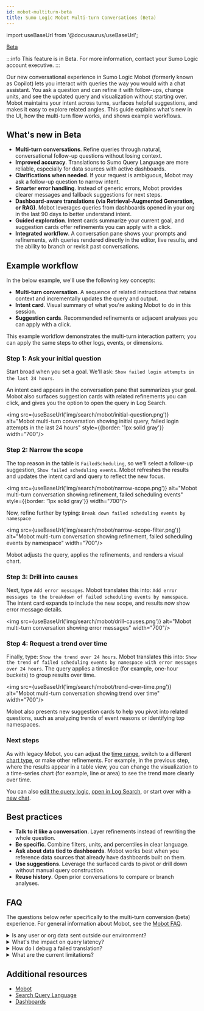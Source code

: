 ```yaml
---
id: mobot-multiturn-beta
title: Sumo Logic Mobot Multi-turn Conversations (Beta)
---
```


import useBaseUrl from '@docusaurus/useBaseUrl';

<head>
  <meta name="robots" content="noindex" />
</head>

<p><a href="/docs/beta"><span className="beta">Beta</span></a></p>

:::info
This feature is in Beta. For more information, contact your Sumo Logic account executive.
:::

Our new conversational experience in Sumo Logic Mobot (formerly known as Copilot) lets you interact with queries the way you would with a chat assistant. You ask a question and can refine it with follow-ups, change units, and see the updated query and visualization without starting over. Mobot maintains your intent across turns, surfaces helpful suggestions, and makes it easy to explore related angles. This guide explains what's new in the UI, how the multi-turn flow works, and shows example workflows.

## What's new in Beta

* **Multi-turn conversations**. Refine queries through natural, conversational follow-up questions without losing context.
* **Improved accuracy**. Translations to Sumo Query Language are more reliable, especially for data sources with active dashboards.
* **Clarifications when needed**. If your request is ambiguous, Mobot may ask a follow-up question to narrow intent.
* **Smarter error handling**. Instead of generic errors, Mobot provides clearer messages and fallback suggestions for next steps.
* **Dashboard-aware translations (via Retrieval-Augmented Generation, or RAG)**. Mobot leverages queries from dashboards opened in your org in the last 90 days to better understand intent.
* **Guided exploration**. Intent cards summarize your current goal, and suggestion cards offer refinements you can apply with a click.
* **Integrated workflow**. A conversation pane shows your prompts and refinements, with queries rendered directly in the editor, live results, and the ability to branch or revisit past conversations.

## Example workflow

In the below example, we'll use the following key concepts:

* **Multi-turn conversation**. A sequence of related instructions that retains context and incrementally updates the query and output.  
* **Intent card**. Visual summary of what you're asking Mobot to do in this session.  
* **Suggestion cards**. Recommended refinements or adjacent analyses you can apply with a click.

This example workflow demonstrates the multi-turn interaction pattern; you can apply the same steps to other logs, events, or dimensions.

### Step 1: Ask your initial question  

Start broad when you set a goal. We'll ask: `Show failed login attempts in the last 24 hours`.

An intent card appears in the conversation pane that summarizes your goal. Mobot also surfaces suggestion cards with related refinements you can click, and gives you the option to open the query in Log Search.

<img src={useBaseUrl('img/search/mobot/initial-question.png')} alt="Mobot multi-turn conversation showing initial query, failed login attempts in the last 24 hours" style={{border: '1px solid gray'}} width="700"/>

### Step 2: Narrow the scope  

The top reason in the table is `FailedScheduling`, so we'll select a follow-up suggestion, `Show failed scheduling events`. Mobot refreshes the results and updates the intent card and query to reflect the new focus.

<img src={useBaseUrl('img/search/mobot/narrow-scope.png')} alt="Mobot multi-turn conversation showing refinement, failed scheduling events" style={{border: '1px solid gray'}} width="700"/>

Now, refine further by typing: `Break down failed scheduling events by namespace`

<img src={useBaseUrl('img/search/mobot/narrow-scope-filter.png')} alt="Mobot multi-turn conversation showing refinement, failed scheduling events by namespace" width="700"/>

Mobot adjusts the query, applies the refinements, and renders a visual chart.

### Step 3: Drill into causes

Next, type `Add error messages`. Mobot translates this into: `Add error messages to the breakdown of failed scheduling events by namespace`. The intent card expands to include the new scope, and results now show error message details.

<img src={useBaseUrl('img/search/mobot/drill-causes.png')} alt="Mobot multi-turn conversation showing error messages" width="700"/>

### Step 4: Request a trend over time

Finally, type: `Show the trend over 24 hours`. Mobot translates this into: `Show the trend of failed scheduling events by namespace with error messages over 24 hours`. The query applies a timeslice (for example, one-hour buckets) to group results over time.

<img src={useBaseUrl('img/search/mobot/trend-over-time.png')} alt="Mobot multi-turn conversation showing trend over time" width="700"/>

Mobot also presents new suggestion cards to help you pivot into related questions, such as analyzing trends of event reasons or identifying top namespaces.

### Next steps

As with legacy Mobot, you can adjust the [time range](/docs/search/mobot/#time-range), switch to a different [chart type](/docs/search/mobot/#chart-type), or make other refinements. For example, in the previous step, where the results appear in a table view, you can change the visualization to a time-series chart (for example, line or area) to see the trend more clearly over time.

You can also [edit the query logic](/docs/search/mobot/#edit-query-code), [open in Log Search](/docs/search/mobot/#step-4-open-in-log-search), or start over with a [new chat](/docs/search/mobot/#new-conversation).

## Best practices

* **Talk to it like a conversation**. Layer refinements instead of rewriting the whole question.  
* **Be specific**. Combine filters, units, and percentiles in clear language.
* **Ask about data tied to dashboards**. Mobot works best when you reference data sources that already have dashboards built on them.
* **Use suggestions**. Leverage the surfaced cards to pivot or drill down without manual query construction.  
* **Reuse history**. Open prior conversations to compare or branch analyses.

## FAQ

The questions below refer specifically to the multi-turn conversion (beta) experience. For general information about Mobot, see the [Mobot FAQ](/docs/search/mobot#faq).

<details>
<summary>Is any user or org data sent outside our environment?</summary>

No. All processing happens within your region's cluster. RAG context is scoped to dashboards in your own org—no cross-org data leakage.
</details>

<details>
<summary>What's the impact on query latency?</summary>

Typical end-to-end response time remains under 2 seconds for most queries. Very large result sets or percentile calculations over broad ranges may take up to 5 seconds. During Beta, full query generation may take 6 to 7 seconds, but Mobot streams the first token (intent interpretation) within 2 seconds.
</details>

<details>
<summary>How do I debug a failed translation?</summary>

If a translation fails, Mobot generates a contextual error message tailored to the situation. The message includes the generated query, explains why it failed, and suggests how to fix it (for example, `Try narrowing your time window` or `Simplify your filter expression`).

Here are some common cases:

* **No or delayed results**. Give Mobot a few seconds to process complex refinements.  
* **Output too broad**. Add more context (for example, specify a client or namespace).  
* **Unexpected numbers**. If results look off, be more explicit. For example, ask `show in milliseconds` or `convert to seconds` to adjust units, or say `show P90` / `switch back to P50 over 1 minute` to refine percentiles.  
</details>

<details>
<summary>What are the current limitations?</summary>

* For dashboard-aware translations via RAG, support is limited to the `sourceCategory` filter (selection in the source picker) at launch. Other expressions like `_index=` or `_sourceHost=` are not yet supported.  
* RAG only considers dashboards that have been opened in the last 90 days when interpreting your query.
* Very large or highly complex queries may time out or trigger structured fallback responses.
* Multi-turn Mobot is available for log-based searches only. Metrics and Metric Searches are not supported in this Beta.
</details>

## Additional resources

* [Mobot](/docs/search/mobot)
* [Search Query Language](/docs/search/search-query-language)
* [Dashboards](/docs/dashboards)
